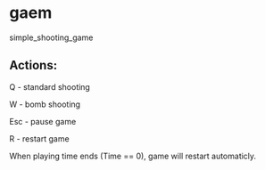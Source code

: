 # gaem
simple_shooting_game
## Actions:
Q   - standard shooting

W   - bomb shooting

Esc - pause game

R   - restart game

When playing time ends (Time == 0), game will restart automaticly.
